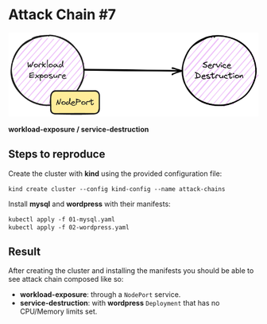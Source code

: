 # Attack Chain #7

![attack-chain-7](./ac7.png)

**workload-exposure / service-destruction**

## Steps to reproduce

Create the cluster with **kind** using the provided configuration file:

```shell
kind create cluster --config kind-config --name attack-chains
```

Install **mysql** and **wordpress** with their manifests:

```shell
kubectl apply -f 01-mysql.yaml
kubectl apply -f 02-wordpress.yaml
```

## Result

After creating the cluster and installing the manifests you should be able to see attack chain composed like so:

* **workload-exposure**: through a `NodePort` service.
* **service-destruction**: with **wordpress** `Deployment` that has no CPU/Memory limits set.

